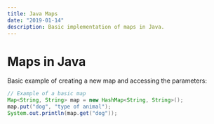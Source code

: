 ```yaml
---
title: Java Maps
date: "2019-01-14"
description: Basic implementation of maps in Java.
---
```


# Maps in Java

Basic example of creating a new map and accessing the parameters:

```java
// Example of a basic map
Map<String, String> map = new HashMap<String, String>();
map.put("dog", "type of animal");
System.out.println(map.get("dog"));
```
